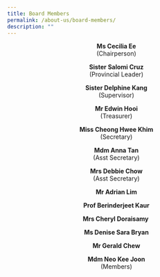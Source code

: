 ```yaml
---
title: Board Members
permalink: /about-us/board-members/
description: ""
---
```

<p style="text-align: center;"><strong>Ms Cecilia Ee<br /></strong>(Chairperson)</p>
<p style="text-align: center;"><strong>Sister Salomi Cruz<br /></strong>(Provincial Leader)</p>
<p style="text-align: center;"><strong>Sister Delphine Kang<br /></strong>(Supervisor)</p>
<p style="text-align: center;"><strong>Mr Edwin Hooi<br /></strong>(Treasurer)</p>
<p style="text-align: center;"><strong>Miss Cheong Hwee Khim<br /></strong>(Secretary)</p>
<p style="text-align: center;"><strong>Mdm Anna Tan<br /></strong>(Asst Secretary)</p>
<p style="text-align: center;"><strong>Mrs Debbie Chow<br /></strong>(Asst Secretary)<strong><br /></strong></p>
<p style="text-align: center;"><strong>Mr Adrian Lim</strong></p>
<p style="text-align: center;"><strong>Prof Berinderjeet Kaur</strong></p>
<p style="text-align: center;"><strong>Mrs Cheryl Doraisamy&nbsp;</strong></p>
<p style="text-align: center;"><strong>Ms Denise Sara Bryan</strong></p>
<p style="text-align: center;"><strong>Mr Gerald Chew</strong></p>
<p style="text-align: center;"><strong>Mdm Neo Kee Joon<br /></strong>(Members)</p>